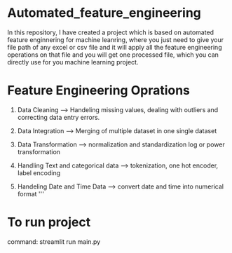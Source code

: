 # Automated_feature_engineering
In this repository, I have created a project which is based on automated feature enginnering for machine leanring, where you just need to give your file path of any excel or csv file and it will apply all the feature engineering operations on that file and you will get one processed file, which you can directly use for you machine learning project.

# Feature Engineering Oprations 
1. Data Cleaning --> Handeling missing values, dealing with outliers and correcting data entry errors.

2. Data Integration --> Merging of multiple dataset in one single dataset

3. Data Transformation --> normalization and standardization log or power transformation

4. Handling Text and categorical data --> tokenization, one hot encoder, label encoding 

5. Handeling Date and Time Data --> convert date and time into numerical format
'''

# To run project
command: streamlit run main.py

